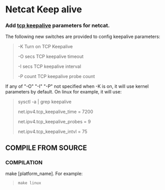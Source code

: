 Netcat Keep alive
===============

### Add [tcp keepalive](http://tldp.org/HOWTO/TCP-Keepalive-HOWTO/index.html) parameters for netcat. ###

The following new switches are provided to config keepalive parameters:

>-K              Turn on TCP Keepalive
>
>-O secs         TCP keepalive timeout
>
>-I secs         TCP keepalive interval
>
>-P count        TCP keepalive probe count
>

If any of "-O" "-I" "-P" not specified when -K is on, it will use kernel parameters by default. On linux for example, it will use:

>sysctl -a  | grep keepalive
>
>  net.ipv4.tcp_keepalive_time = 7200
>
>  net.ipv4.tcp_keepalive_probes = 9
>
>  net.ipv4.tcp_keepalive_intvl = 75

COMPILE FROM SOURCE
-----

### COMPILATION

make [platform_name]. For example:

>`make linux`
